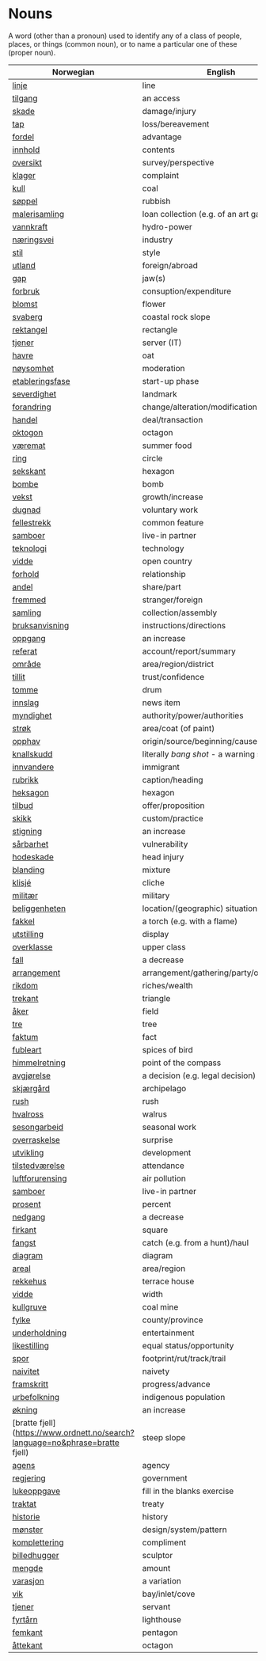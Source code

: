 # Nouns

A word (other than a pronoun) used to identify any of a class of people, places, or things (common noun), or to name a particular one of these (proper noun).

| Norwegian | English | Gender |
| --- | --- | --- |
| [linje](https://www.ordnett.no/search?language=no&phrase=linje) | line | m |
| [tilgang](https://www.ordnett.no/search?language=no&phrase=tilgang) | an access | i |
| [skade](https://www.ordnett.no/search?language=no&phrase=skade) | damage/injury | m |
| [tap](https://www.ordnett.no/search?language=no&phrase=tap) | loss/bereavement | i |
| [fordel](https://www.ordnett.no/search?language=no&phrase=fordel) | advantage | m |
| [innhold](https://www.ordnett.no/search?language=no&phrase=innhold) | contents | i |
| [oversikt](https://www.ordnett.no/search?language=no&phrase=oversikt) | survey/perspective | m |
| [klager](https://www.ordnett.no/search?language=no&phrase=klager) | complaint | m |
| [kull](https://www.ordnett.no/search?language=no&phrase=kull) | coal | i |
| [søppel](https://www.ordnett.no/search?language=no&phrase=søppel) | rubbish | i |
| [malerisamling](https://www.ordnett.no/search?language=no&phrase=malerisamling) | loan collection (e.g. of an art gallery) | m |
| [vannkraft](https://www.ordnett.no/search?language=no&phrase=vannkraft) | hydro-power | m |
| [næringsvei](https://www.ordnett.no/search?language=no&phrase=næringsvei) | industry | m |
| [stil](https://www.ordnett.no/search?language=no&phrase=stil) | style | m |
| [utland](https://www.ordnett.no/search?language=no&phrase=utland) | foreign/abroad | m |
| [gap](https://www.ordnett.no/search?language=no&phrase=gap) | jaw(s) | m |
| [forbruk](https://www.ordnett.no/search?language=no&phrase=forbruk) | consuption/expenditure | i |
| [blomst](https://www.ordnett.no/search?language=no&phrase=blomst) | flower | m |
| [svaberg](https://www.ordnett.no/search?language=no&phrase=svaberg) | coastal rock slope | i |
| [rektangel](https://www.ordnett.no/search?language=no&phrase=rektangel) | rectangle | i |
| [tjener](https://www.ordnett.no/search?language=no&phrase=tjener) | server (IT) | m |
| [havre](https://www.ordnett.no/search?language=no&phrase=havre) | oat | m |
| [nøysomhet](https://www.ordnett.no/search?language=no&phrase=nøysomhet) | moderation | m |
| [etableringsfase](https://www.ordnett.no/search?language=no&phrase=etableringsfase) | start-up phase | m |
| [severdighet](https://www.ordnett.no/search?language=no&phrase=severdighet) | landmark | m |
| [forandring](https://www.ordnett.no/search?language=no&phrase=forandring) | change/alteration/modification | m |
| [handel](https://www.ordnett.no/search?language=no&phrase=handel) | deal/transaction | m |
| [oktogon](https://www.ordnett.no/search?language=no&phrase=oktogon) | octagon | m |
| [væremat](https://www.ordnett.no/search?language=no&phrase=væremat) | summer food | m |
| [ring](https://www.ordnett.no/search?language=no&phrase=ring) | circle | m |
| [sekskant](https://www.ordnett.no/search?language=no&phrase=sekskant) | hexagon | m |
| [bombe](https://www.ordnett.no/search?language=no&phrase=bombe) | bomb | m |
| [vekst](https://www.ordnett.no/search?language=no&phrase=vekst) | growth/increase | m |
| [dugnad](https://www.ordnett.no/search?language=no&phrase=dugnad) | voluntary work | m |
| [fellestrekk](https://www.ordnett.no/search?language=no&phrase=fellestrekk) | common feature | i |
| [samboer](https://www.ordnett.no/search?language=no&phrase=samboer) | live-in partner | m |
| [teknologi](https://www.ordnett.no/search?language=no&phrase=teknologi) | technology | m |
| [vidde](https://www.ordnett.no/search?language=no&phrase=vidde) | open country | m |
| [forhold](https://www.ordnett.no/search?language=no&phrase=forhold) | relationship | i |
| [andel](https://www.ordnett.no/search?language=no&phrase=andel) | share/part | m |
| [fremmed](https://www.ordnett.no/search?language=no&phrase=fremmed) | stranger/foreign | m |
| [samling](https://www.ordnett.no/search?language=no&phrase=samling) | collection/assembly | m |
| [bruksanvisning](https://www.ordnett.no/search?language=no&phrase=bruksanvisning) | instructions/directions | m |
| [oppgang](https://www.ordnett.no/search?language=no&phrase=oppgang) | an increase | m |
| [referat](https://www.ordnett.no/search?language=no&phrase=referat) | account/report/summary | i |
| [område](https://www.ordnett.no/search?language=no&phrase=område) | area/region/district | i |
| [tillit](https://www.ordnett.no/search?language=no&phrase=tillit) | trust/confidence | m |
| [tomme](https://www.ordnett.no/search?language=no&phrase=tomme) | drum | m |
| [innslag](https://www.ordnett.no/search?language=no&phrase=innslag) | news item | i |
| [myndighet](https://www.ordnett.no/search?language=no&phrase=myndighet) | authority/power/authorities | m |
| [strøk](https://www.ordnett.no/search?language=no&phrase=strøk) | area/coat (of paint) | i |
| [opphav](https://www.ordnett.no/search?language=no&phrase=opphav) | origin/source/beginning/cause | i |
| [knallskudd](https://www.ordnett.no/search?language=no&phrase=knallskudd) | literally _bang shot_ - a warning shot gun | i |
| [innvandere](https://www.ordnett.no/search?language=no&phrase=innvandere) | immigrant | m |
| [rubrikk](https://www.ordnett.no/search?language=no&phrase=rubrikk) | caption/heading | m |
| [heksagon](https://www.ordnett.no/search?language=no&phrase=heksagon) | hexagon | m |
| [tilbud](https://www.ordnett.no/search?language=no&phrase=tilbud) | offer/proposition | i |
| [skikk](https://www.ordnett.no/search?language=no&phrase=skikk) | custom/practice | m |
| [stigning](https://www.ordnett.no/search?language=no&phrase=stigning) | an increase | m |
| [sårbarhet](https://www.ordnett.no/search?language=no&phrase=sårbarhet) | vulnerability | m |
| [hodeskade](https://www.ordnett.no/search?language=no&phrase=hodeskade) | head injury | m |
| [blanding](https://www.ordnett.no/search?language=no&phrase=blanding) | mixture | m |
| [klisjé](https://www.ordnett.no/search?language=no&phrase=klisjé) | cliche | m |
| [militær](https://www.ordnett.no/search?language=no&phrase=militær) | military | m |
| [beliggenheten](https://www.ordnett.no/search?language=no&phrase=beliggenheten) | location/(geographic) situation | m/f |
| [fakkel](https://www.ordnett.no/search?language=no&phrase=fakkel) | a torch (e.g. with a flame) | m |
| [utstilling](https://www.ordnett.no/search?language=no&phrase=utstilling) | display | m |
| [overklasse](https://www.ordnett.no/search?language=no&phrase=overklasse) | upper class | m |
| [fall](https://www.ordnett.no/search?language=no&phrase=fall) | a decrease | i |
| [arrangement](https://www.ordnett.no/search?language=no&phrase=arrangement) | arrangement/gathering/party/organisation | i |
| [rikdom](https://www.ordnett.no/search?language=no&phrase=rikdom) | riches/wealth | m |
| [trekant](https://www.ordnett.no/search?language=no&phrase=trekant) | triangle | m |
| [åker](https://www.ordnett.no/search?language=no&phrase=åker) | field | m |
| [tre](https://www.ordnett.no/search?language=no&phrase=tre) | tree | i |
| [faktum](https://www.ordnett.no/search?language=no&phrase=faktum) | fact | i |
| [fubleart](https://www.ordnett.no/search?language=no&phrase=fubleart) | spices of bird | m/f |
| [himmelretning](https://www.ordnett.no/search?language=no&phrase=himmelretning) | point of the compass | m |
| [avgjørelse](https://www.ordnett.no/search?language=no&phrase=avgjørelse) | a decision (e.g. legal decision) | m |
| [skjærgård](https://www.ordnett.no/search?language=no&phrase=skjærgård) | archipelago | m |
| [rush](https://www.ordnett.no/search?language=no&phrase=rush) | rush | i |
| [hvalross](https://www.ordnett.no/search?language=no&phrase=hvalross) | walrus | m |
| [sesongarbeid](https://www.ordnett.no/search?language=no&phrase=sesongarbeid) | seasonal work | i |
| [overraskelse](https://www.ordnett.no/search?language=no&phrase=overraskelse) | surprise | m |
| [utvikling](https://www.ordnett.no/search?language=no&phrase=utvikling) | development | m |
| [tilstedværelse](https://www.ordnett.no/search?language=no&phrase=tilstedværelse) | attendance | i |
| [luftforurensing](https://www.ordnett.no/search?language=no&phrase=luftforurensing) | air pollution | m |
| [samboer](https://www.ordnett.no/search?language=no&phrase=samboer) | live-in partner | m |
| [prosent](https://www.ordnett.no/search?language=no&phrase=prosent) | percent | m |
| [nedgang](https://www.ordnett.no/search?language=no&phrase=nedgang) | a decrease | m |
| [firkant](https://www.ordnett.no/search?language=no&phrase=firkant) | square | m |
| [fangst](https://www.ordnett.no/search?language=no&phrase=fangst) | catch (e.g. from a hunt)/haul | m |
| [diagram](https://www.ordnett.no/search?language=no&phrase=diagram) | diagram | i |
| [areal](https://www.ordnett.no/search?language=no&phrase=areal) | area/region | i |
| [rekkehus](https://www.ordnett.no/search?language=no&phrase=rekkehus) | terrace house | i |
| [vidde](https://www.ordnett.no/search?language=no&phrase=vidde) | width | m/f |
| [kullgruve](https://www.ordnett.no/search?language=no&phrase=kullgruve) | coal mine | m |
| [fylke](https://www.ordnett.no/search?language=no&phrase=fylke) | county/province | i |
| [underholdning](https://www.ordnett.no/search?language=no&phrase=underholdning) | entertainment | m |
| [likestilling](https://www.ordnett.no/search?language=no&phrase=likestilling) | equal status/opportunity | m |
| [spor](https://www.ordnett.no/search?language=no&phrase=spor) | footprint/rut/track/trail | i |
| [naivitet](https://www.ordnett.no/search?language=no&phrase=naivitet) | naivety | m |
| [framskritt](https://www.ordnett.no/search?language=no&phrase=framskritt) | progress/advance | i |
| [urbefolkning](https://www.ordnett.no/search?language=no&phrase=urbefolkning) | indigenous population | m |
| [økning](https://www.ordnett.no/search?language=no&phrase=økning) | an increase | m |
| [bratte fjell](https://www.ordnett.no/search?language=no&phrase=bratte fjell) | steep slope | m |
| [agens](https://www.ordnett.no/search?language=no&phrase=agens) | agency | m |
| [regjering](https://www.ordnett.no/search?language=no&phrase=regjering) | government | m |
| [lukeoppgave](https://www.ordnett.no/search?language=no&phrase=lukeoppgave) | fill in the blanks exercise | m |
| [traktat](https://www.ordnett.no/search?language=no&phrase=traktat) | treaty | m |
| [historie](https://www.ordnett.no/search?language=no&phrase=historie) | history | m/f |
| [mønster](https://www.ordnett.no/search?language=no&phrase=mønster) | design/system/pattern | i |
| [komplettering](https://www.ordnett.no/search?language=no&phrase=komplettering) | compliment | m |
| [billedhugger](https://www.ordnett.no/search?language=no&phrase=billedhugger) | sculptor | m |
| [mengde](https://www.ordnett.no/search?language=no&phrase=mengde) | amount | m |
| [varasjon](https://www.ordnett.no/search?language=no&phrase=varasjon) | a variation | m |
| [vik](https://www.ordnett.no/search?language=no&phrase=vik) | bay/inlet/cove | m |
| [tjener](https://www.ordnett.no/search?language=no&phrase=tjener) | servant | m |
| [fyrtårn](https://www.ordnett.no/search?language=no&phrase=fyrtårn) | lighthouse | i |
| [femkant](https://www.ordnett.no/search?language=no&phrase=femkant) | pentagon | m |
| [åttekant](https://www.ordnett.no/search?language=no&phrase=åttekant) | octagon | m |

